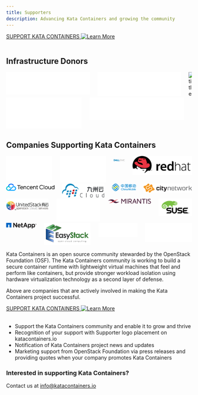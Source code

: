 ```yaml
---
title: Supporters
description: Advancing Kata Containers and growing the community
---
```


<section class="section section-padding-top-0">
<a href="mailto:info@katacontainers.io" class="button is-primary-dark is-rounded"><span>SUPPORT KATA CONTAINERS</span>
  <span class="ico">
    <img src="../.vuepress/theme/svg/arrow-left.svg" alt="Learn More" />
  </span></a>
<br/><br/>


<div class="container1">
  <h2 class="features">Infrastructure Donors</h2>
</div>

<div class="container container-center">
  <div class="columns">
    <div class="column">  <img class="img-sponsor-l3" src="../.vuepress/theme/images/logo-google-cloud.svg" alt="title"  /></div>
    <div class="column">  <img class="img-sponsor-l3" src="../.vuepress/theme/images/logo-microsoft.svg" alt="title"  /></div>
    <div class="column">  <img class="img-sponsor-l3" src="../.vuepress/theme/images/logo-vexxhost.svg" alt="title"  /></div>
  </div>
  <div class="columns">
    <div class="column">  <img class="img-sponsor-l3" src="../.vuepress/theme/images/logo-amazon.svg" alt="title"  /></div>
    <div class="column">  <img class="img-sponsor-l3" src="../.vuepress/theme/images/logo-packagecloud.svg" alt="title"  /></div>
    <div class="column">  </div>
  </div>
</div>

<div class="container1">
  <h2 class="features">Companies Supporting Kata Containers</h2>
</div>

<div class="container container-center">
  <div class="columns">
    <div class="column columns-sponsors">  <img class="img-sponsor-l4" src="../.vuepress/theme/images/logo-intel-lg.svg" alt="title"  /></div>
    <div class="column columns-sponsors">  <img class="img-sponsor-l4" src="../.vuepress/theme/images/logo-huawei.svg" alt="title"  /></div>
    <div class="column columns-sponsors">  <img class="img-sponsor-l4" src="../.vuepress/theme/images/logo-dell.svg" alt="title"  /></div>
    <div class="column columns-sponsors">  <img class="img-sponsor-l4" src="../.vuepress/theme/images/logo-redhat.svg" alt="title"  /></div>
  </div>
  <div class="columns">
    <div class="column columns-sponsors">  <img class="img-sponsor-l4" src="../.vuepress/theme/images/logo-tencent.svg" alt="title"  /></div>
    <div class="column columns-sponsors">  <img class="img-sponsor-l4" src="../.vuepress/theme/images/logo-99cloud.svg" alt="title"  /></div>
    <div class="column columns-sponsors">  <img class="img-sponsor-l4" src="../.vuepress/theme/images/logo-china.svg" alt="title"  /></div>
    <div class="column columns-sponsors">  <img class="img-sponsor-l4" src="../.vuepress/theme/images/logo-citynetwork.svg" alt="title"  /></div>
  </div>
  <div class="columns">
    <div class="column columns-sponsors">  <img class="img-sponsor-l4" src="../.vuepress/theme/images/logo-united.svg" alt="title"  /></div>
    <div class="column columns-sponsors">  <img class="img-sponsor-l4" src="../.vuepress/theme/images/logo-zte.svg" alt="title"  /></div>
    <div class="column columns-sponsors">  <img class="img-sponsor-l4" src="../.vuepress/theme/images/logo-mirantis.svg" alt="title"  /></div>
    <div class="column columns-sponsors">  <img class="img-sponsor-l4" src="../.vuepress/theme/images/logo-suse.svg" alt="title"  /></div>
  </div>
  <div class="columns">
    <div class="column columns-sponsors">  <img class="img-sponsor-l3-last" src="../.vuepress/theme/images/logo-netapp.svg" alt="title"  /></div>
    <div class="column ">  <img class="img-sponsor-l3-last" src="../.vuepress/theme/images/logo-easy.jpg" alt="title"  /></div>
    <div class="column  columns-sponsors">  <img class="img-sponsor-l3-last" src="../.vuepress/theme/images/logo-fiberhome.svg" alt="title"  /></div>
    <div class="column  columns-sponsors">  <img class="img-sponsor-l3-last" src="../.vuepress/theme/images/logo-ubuntu.svg" alt="title"  /></div>
  </div>
</div>

Kata Containers is an open source community stewarded by the OpenStack Foundation (OSF). The Kata Containers community is working to build a secure container runtime with lightweight virtual machines that feel and perform like containers, but provide stronger workload isolation using hardware virtualization technology as a second layer of defense. 

Above are companies that are actively involved in making the Kata Containers project successful.

<a href="mailto:info@katacontainers.io" class="button is-primary-dark is-rounded">
  <span>SUPPORT KATA CONTAINERS</span>
  <span class="ico">
    <img src="../.vuepress/theme/svg/arrow-left.svg" alt="Learn More" />
  </span>
</a><br/><br/>

<ul>
  <li>Support the Kata Containers community and enable it to grow and thrive</li>
  <li>Recognition of your support with Supporter logo placement on katacontainers.io</li> 
  <li>Notification of Kata Containers project news and updates</li> 
  <li>Marketing support from OpenStack Foundation via press releases and providing quotes when your company promotes Kata Containers</li>
</ul>

</section> 


<section class="section bottom-content">
  <div class="search-content">
    <h3 class="search-content-title">Interested in supporting Kata Containers?</h3>
    <div class="search-content-subtitle">  
      <span>Contact us at <a href="#">info@katacontainers.io</a></span>
    </div>
  </div>
</section>  



